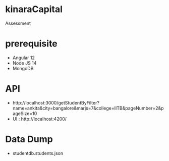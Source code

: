 # kinaraCapital
Assessment

# prerequisite
- Angular 12
- Node JS 14
- MongoDB

# API
-  http://localhost:3000/getStudentByFilter?name=ankita&city=bangalore&marjs=7&college=IITB&pageNumber=2&pageSize=10
-  UI : http://localhost:4200/

# Data Dump
- studentdb.students.json
